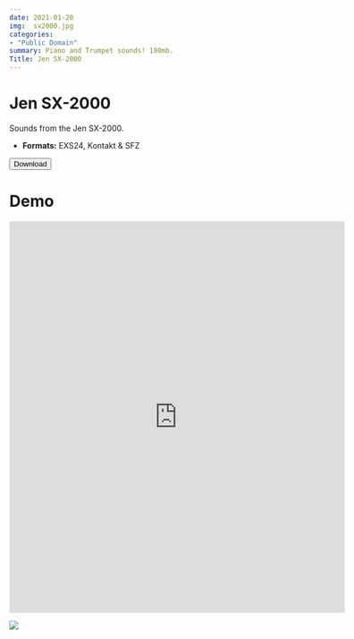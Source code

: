 ```yaml
---
date: 2021-01-20
img:  sx2000.jpg
categories: 
- "Public Domain"
summary: Piano and Trumpet sounds! 190mb.
Title: Jen SX-2000
---
```

# Jen SX-2000

Sounds from the Jen SX-2000.

-   **Formats:** EXS24, Kontakt & SFZ



<div class="buttons">  <a href="https://github.com/publicsamples/Jen-SX-2000"> <button>Download </button></a></div>

# Demo

<iframe width="600" height="700" src="https://www.modularsamples.com/Demos/demos/misc2.html" frameborder="0" allow="accelerometer; autoplay; clipboard-write; encrypted-media; gyroscope; picture-in-picture" allowfullscreen></iframe>

[![](images/MFpatches.jpg)](/?Products%2FTragicAutomata)